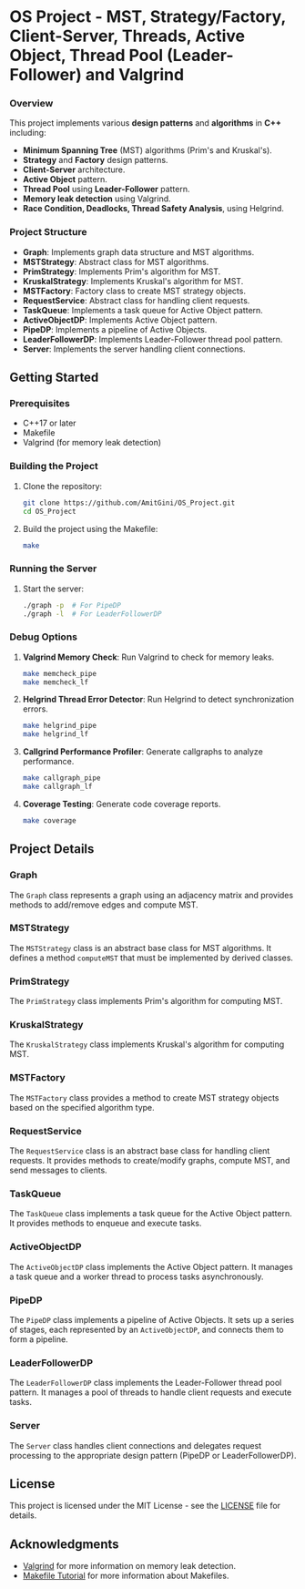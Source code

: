 
# OS Project - MST, Strategy/Factory, Client-Server, Threads, Active Object, Thread Pool (Leader-Follower) and Valgrind

### Overview

This project implements various **design patterns** and **algorithms** in **C++** including:
- **Minimum Spanning Tree** (MST) algorithms (Prim's and Kruskal's).
- **Strategy** and **Factory** design patterns.
- **Client-Server** architecture.
- **Active Object** pattern.
- **Thread Pool** using **Leader-Follower** pattern.
- **Memory leak detection** using Valgrind.
- **Race Condition, Deadlocks, Thread Safety Analysis**, using Helgrind.

### Project Structure

- **Graph**: Implements graph data structure and MST algorithms.
- **MSTStrategy**: Abstract class for MST algorithms.
- **PrimStrategy**: Implements Prim's algorithm for MST.
- **KruskalStrategy**: Implements Kruskal's algorithm for MST.
- **MSTFactory**: Factory class to create MST strategy objects.
- **RequestService**: Abstract class for handling client requests.
- **TaskQueue**: Implements a task queue for Active Object pattern.
- **ActiveObjectDP**: Implements Active Object pattern.
- **PipeDP**: Implements a pipeline of Active Objects.
- **LeaderFollowerDP**: Implements Leader-Follower thread pool pattern.
- **Server**: Implements the server handling client connections.

## Getting Started

### Prerequisites

- C++17 or later
- Makefile
- Valgrind (for memory leak detection)

### Building the Project

1. Clone the repository:
    ```bash
    git clone https://github.com/AmitGini/OS_Project.git
    cd OS_Project
    ```

2. Build the project using the Makefile:
    ```bash
    make
    ```

### Running the Server

1. Start the server:
    ```bash
    ./graph -p  # For PipeDP
    ./graph -l  # For LeaderFollowerDP
    ```

### Debug Options

1. **Valgrind Memory Check**: Run Valgrind to check for memory leaks.
   ```bash
   make memcheck_pipe
   make memcheck_lf
   ```

2. **Helgrind Thread Error Detector**: Run Helgrind to detect synchronization errors.
   ```bash
   make helgrind_pipe
   make helgrind_lf
   ```

3. **Callgrind Performance Profiler**: Generate callgraphs to analyze performance.
   ```bash
   make callgraph_pipe
   make callgraph_lf
   ```

4. **Coverage Testing**: Generate code coverage reports.
   ```bash
   make coverage
   ```

## Project Details

### Graph

The `Graph` class represents a graph using an adjacency matrix and provides methods to add/remove edges and compute MST.

### MSTStrategy

The `MSTStrategy` class is an abstract base class for MST algorithms. It defines a method `computeMST` that must be implemented by derived classes.

### PrimStrategy

The `PrimStrategy` class implements Prim's algorithm for computing MST.

### KruskalStrategy

The `KruskalStrategy` class implements Kruskal's algorithm for computing MST.

### MSTFactory

The `MSTFactory` class provides a method to create MST strategy objects based on the specified algorithm type.

### RequestService

The `RequestService` class is an abstract base class for handling client requests. It provides methods to create/modify graphs, compute MST, and send messages to clients.

### TaskQueue

The `TaskQueue` class implements a task queue for the Active Object pattern. It provides methods to enqueue and execute tasks.

### ActiveObjectDP

The `ActiveObjectDP` class implements the Active Object pattern. It manages a task queue and a worker thread to process tasks asynchronously.

### PipeDP

The `PipeDP` class implements a pipeline of Active Objects. It sets up a series of stages, each represented by an `ActiveObjectDP`, and connects them to form a pipeline.

### LeaderFollowerDP

The `LeaderFollowerDP` class implements the Leader-Follower thread pool pattern. It manages a pool of threads to handle client requests and execute tasks.

### Server

The `Server` class handles client connections and delegates request processing to the appropriate design pattern (PipeDP or LeaderFollowerDP).

## License

This project is licensed under the MIT License - see the [LICENSE](LICENSE) file for details.

## Acknowledgments

- [Valgrind](http://valgrind.org/) for more information on memory leak detection.
- [Makefile Tutorial](https://makefiletutorial.com/) for more information about Makefiles.
